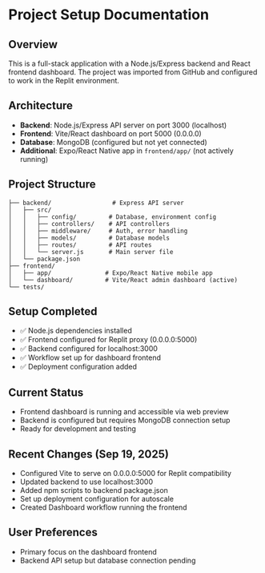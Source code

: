 # Project Setup Documentation

## Overview
This is a full-stack application with a Node.js/Express backend and React frontend dashboard. The project was imported from GitHub and configured to work in the Replit environment.

## Architecture
- **Backend**: Node.js/Express API server on port 3000 (localhost)
- **Frontend**: Vite/React dashboard on port 5000 (0.0.0.0)
- **Database**: MongoDB (configured but not yet connected)
- **Additional**: Expo/React Native app in `frontend/app/` (not actively running)

## Project Structure
```
├── backend/                 # Express API server
│   ├── src/
│   │   ├── config/         # Database, environment config
│   │   ├── controllers/    # API controllers
│   │   ├── middleware/     # Auth, error handling
│   │   ├── models/         # Database models
│   │   ├── routes/         # API routes
│   │   └── server.js       # Main server file
│   └── package.json
├── frontend/
│   ├── app/               # Expo/React Native mobile app
│   └── dashboard/         # Vite/React admin dashboard (active)
└── tests/
```

## Setup Completed
- ✅ Node.js dependencies installed
- ✅ Frontend configured for Replit proxy (0.0.0.0:5000)
- ✅ Backend configured for localhost:3000
- ✅ Workflow set up for dashboard frontend
- ✅ Deployment configuration added

## Current Status
- Frontend dashboard is running and accessible via web preview
- Backend is configured but requires MongoDB connection setup
- Ready for development and testing

## Recent Changes (Sep 19, 2025)
- Configured Vite to serve on 0.0.0.0:5000 for Replit compatibility
- Updated backend to use localhost:3000
- Added npm scripts to backend package.json
- Set up deployment configuration for autoscale
- Created Dashboard workflow running the frontend

## User Preferences
- Primary focus on the dashboard frontend
- Backend API setup but database connection pending